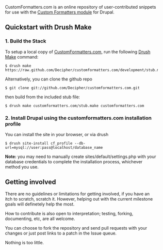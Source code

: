 CustomFormatters.com is an online repository of user-contributed snippets for use with the [Custom Formatters module](https://drupal.org/project/custom_formatters) for Drupal.



Quickstart with Drush Make
--------------------------------------------------------------------------------

### 1. Build the Stack ###


To setup a local copy of [CustomFormatters.com](http://customformatters.com), run the following [Drush Make](https://drupal.org/project/drush_make) command:

    $ drush make https://raw.github.com/Decipher/customformatters.com/development/stub.make


Alternatively, you can clone the github repo

    $ git clone git://github.com/Decipher/customformatters.com.git

then build from the included stub file:

    $ drush make customformatters.com/stub.make customformatters.com


### 2. Install Drupal using the customformatters.com installation profile ###


You can install the site in your browser, or via drush

    $ drush site-install cf_profile --db-url=mysql://user:pass@localhost/database_name


**Note:** you may need to manually create sites/default/settings.php with your database
credentials to complete the installation process, whichever method you use.




Getting involved
--------------------------------------------------------------------------------

There are no guidelines or limitations for getting involved, if you have an itch
to scratch, scratch it. However, helping out with the current milestone goals
will definetely help the most.

How to contribute is also open to interpretation; testing, forking, documenting,
etc, are all welcome.

You can choose to fork the repository and send pull requests with your changes
or just post links to a patch in the Issue queue.

Nothing is too little.

